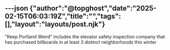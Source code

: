 ---json
{"author":"@topghost","date":"2025-02-15T06:03:19Z","title":"","tags":[],"layout":"layouts/post.njk"}
---
&#x22;Keep Portland Weird&#x22; includes the elevator safety inspection company that has purchased billboards in at least 3 distinct neighborhoods this winter

